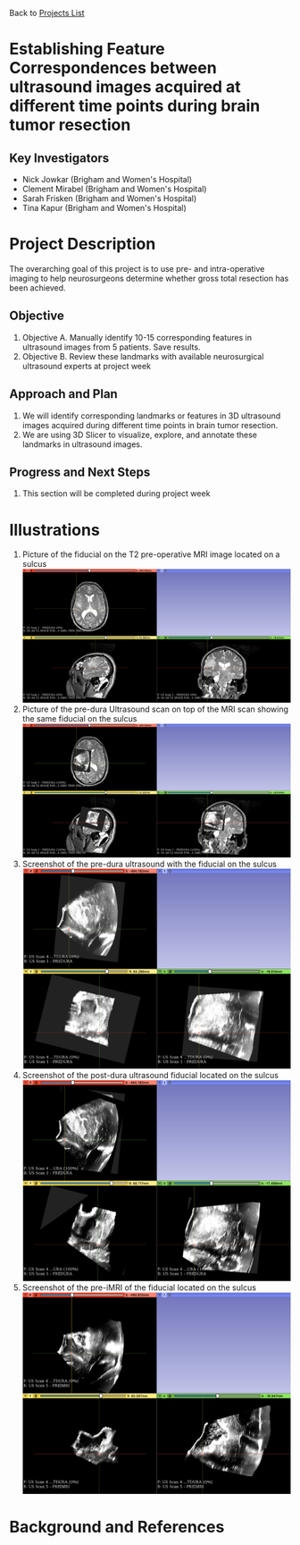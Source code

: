 Back to [Projects List](../../README.md#ProjectsList)

# Establishing Feature Correspondences between ultrasound images acquired at different time points during brain tumor resection

## Key Investigators

- Nick Jowkar (Brigham and Women's Hospital)
- Clement Mirabel (Brigham and Women's Hospital)
- Sarah Frisken (Brigham and Women's Hospital)
- Tina Kapur (Brigham and Women's Hospital)

# Project Description

<!-- Add a short paragraph describing the project. -->
The overarching goal of this project is to use pre- and intra-operative imaging to help neurosurgeons determine whether gross total resection has been achieved.  

## Objective

<!-- Describe here WHAT you would like to achieve (what you will have as end result). -->

1. Objective A. Manually identify 10-15 corresponding features in ultrasound images from 5 patients. Save results.
1. Objective B.  Review these landmarks with available neurosurgical ultrasound experts at project week


## Approach and Plan

<!-- Describe here HOW you would like to achieve the objectives stated above. -->

1. We will identify corresponding landmarks or features in 3D ultrasound images acquired during different time points in brain tumor resection.
2. We are using 3D Slicer to visualize, explore, and annotate these landmarks in ultrasound images.


## Progress and Next Steps

<!-- Update this section as you make progress, describing of what you have ACTUALLY DONE. If there are specific steps that you could not complete then you can describe them here, too. -->

1. This section will be completed during project week

# Illustrations

<!-- Add pictures and links to videos that demonstrate what has been accomplished.
![Description of picture](Example2.jpg)
![Some more images](Example2.jpg)
-->
1. Picture of the fiducial on the T2 pre-operative MRI image located on a sulcus 
![Picture of the fiducial on the T2 pre-operative MRI image located on a sulcus](ultrasound1.png)
2. Picture of the pre-dura Ultrasound scan on top of the MRI scan showing the same fiducial on the sulcus 
![Picture of the pre-dura Ultrasound scan on top of the MRI scan showing the same fiducial on the sulcus](ultrasound2.png)
3. Screenshot of the pre-dura ultrasound with the fiducial on the sulcus
![Screenshot of the pre-dura ultrasound with the fiducial on the sulcus](ultrasound3.png)
4. Screenshot of the post-dura ultrasound fiducial located on the sulcus
![Screenshot of the post-dura ultrasound fiducial located on the sulcus](ultrasound4.png)
5. Screenshot of the pre-iMRI of the fiducial located on the sulcus
![Screenshot of the pre-iMRI of the fiducial located on the sulcus ](ultrasound5.png)

# Background and References

<!-- If you developed any software, include link to the source code repository. If possible, also add links to sample data, and to any relevant publications. -->
